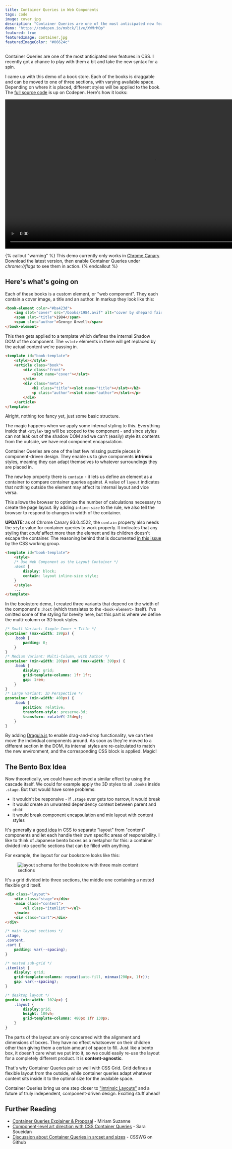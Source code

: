 ```yaml
---
title: Container Queries in Web Components
tags: code
image: cover.jpg
description: "Container Queries are one of the most anticipated new features in CSS. I recently got a chance to play with them a bit and came up with this demo."
demo: "https://codepen.io/mxbck/live/XWMrMOp"
featured: true
featuredImage: container.jpg
featuredImageColor: "#06624c"
---
```


<p class="lead">Container Queries are one of the most anticipated new features in CSS. I recently got a chance to play with them a bit and take the new syntax for a spin.</p>

I came up with this demo of a book store. Each of the books is draggable and can be moved to one of three sections, with varying available space. Depending on where it is placed, different styles will be applied to the book. The [full source code](https://codepen.io/mxbck/pen/XWMrMOp) is up on Codepen. Here's how it looks:

<div class="extend">
    <video width="960" style="margin:0 auto; border: 1px solid var(--color-border);" preload controls>
        <source src="https://res.cloudinary.com/mxb/video/upload/q_auto/v1621003114/bookstore_nnn2vr.webm" type="video/webm" />
        <source src="https://res.cloudinary.com/mxb/video/upload/q_auto/v1621003115/bookstore_kkpxmt.mp4" type="video/mp4" />
    </video>
</div>

{% callout "warning" %}
This demo currently only works in [Chrome Canary](https://www.google.com/chrome/canary/). Download the latest version, then enable Container Queries under *chrome://flags* to see them in action.
{% endcallout %}

## Here's what's going on

Each of these books is a custom element, or "web component". They each contain a cover image, a title and an author. In markup they look like this:

```html
<book-element color="#ba423d">
    <img slot="cover" src="/books/1984.avif" alt="cover by shepard fairey" />
    <span slot="title">1984</span>
    <span slot="author">George Orwell</span>
</book-element>
```

This then gets applied to a template which defines the internal Shadow DOM of the component. The `<slot>` elements in there will get replaced by the actual content we're passing in.

```html
<template id="book-template">
    <style></style>
    <article class="book">
        <div class="front">
            <slot name="cover"></slot>
        </div>
        <div class="meta">
            <h2 class="title"><slot name="title"></slot></h2>
            <p class="author"><slot name="author"></slot></p>
        </div>
    </article>
</template>
```

Alright, nothing too fancy yet, just some basic structure. 

The magic happens when we apply some internal styling to this. Everything inside that `<style>` tag will be scoped to the component - and since styles can not leak out of the shadow DOM and we can't (easily) style its contents from the outside, we have real component encapsulation.

Container Queries are one of the last few missing puzzle pieces in component-driven design. They enable us to give components __intrinsic__ styles, meaning they can adapt themselves to whatever surroundings they are placed in.

The new key property there is `contain` - it lets us define an element as a container to compare container queries against. A value of `layout` indicates that nothing outside the element may affect its internal layout and vice versa. 

This allows the browser to optimize the number of calculations necessary to create the page layout. By adding `inline-size` to the rule, we also tell the browser to respond to changes in width of the container.

__UPDATE:__ as of Chrome Canary 93.0.4522, the `contain` property also needs the `style` value for container queries to work properly. It indicates that any styling that *could* affect more than the element and its children doesn't escape the container. The reasoning behind that is documented [in this issue](https://github.com/w3c/csswg-drafts/issues/6213) by the CSS working group.

```html
<template id="book-template">
    <style>
    /* Use Web Component as the Layout Container */
    :host {
        display: block;
        contain: layout inline-size style;
    }
    </style>
    ...
</template>
```

In the bookstore demo, I created three variants that depend on the width of the component's `:host` (which translates to the `<book-element>` itself). I've omitted some of the styling for brevity here, but this part is where we define the multi-column or 3D book styles.

```css
/* Small Variant: Simple Cover + Title */
@container (max-width: 199px) {
    .book {
        padding: 0;
    }
}
/* Medium Variant: Multi-Column, with Author */
@container (min-width: 200px) and (max-width: 399px) {
    .book {
        display: grid;
        grid-template-columns: 1fr 1fr;
        gap: 1rem;
    }
}
/* Large Variant: 3D Perspective */
@container (min-width: 400px) {
    .book {
        position: relative;
        transform-style: preserve-3d;
        transform: rotateY(-25deg);
    }
}
```

By adding [Dragula.js](https://github.com/bevacqua/dragula) to enable drag-and-drop functionality, we can then move the individual components around. As soon as they're moved to a different section in the DOM, its internal styles are re-calculated to match the new environment, and the corresponding CSS block is applied. Magic!

## The Bento Box Idea

Now theoretically, we could have achieved a similar effect by using the cascade itself. We could for example apply the 3D styles to all `.book`s inside `.stage`. But that would have some problems:

* it wouldn't be responsive - if `.stage` ever gets too narrow, it would break
* it would create an unwanted dependency context between parent and child
* it would break component encapsulation and mix layout with content styles

It's generally a [good idea](https://mxb.dev/blog/the-css-mindset/) in CSS to separate "layout" from "content" components and let each handle their own specific areas of responsibility. I like to think of Japanese bento boxes as a metaphor for this: a container divided into specific sections that can be filled with anything.

For example, the layout for our bookstore looks like this:

<figure class="extend">
    <img src="https://res.cloudinary.com/mxb/image/upload/v1621005967/grid_sa0gt0.png" style="border: 1px solid var(--color-border);" alt="layout schema for the bookstore with three main content sections">
</figure>

It's a grid divided into three sections, the middle one containing a nested flexible grid itself.

```html
<div class="layout">
    <div class="stage"></div>
    <main class="content">
        <ul class="itemlist"></ul>
    </main>
    <div class="cart"></div>
</div>
```

```css
/* main layout sections */
.stage,
.content,
.cart {
    padding: var(--spacing);
}

/* nested sub-grid */
.itemlist {
    display: grid;
    grid-template-columns: repeat(auto-fill, minmax(200px, 1fr));
    gap: var(--spacing);
}

/* desktop layout */
@media (min-width: 1024px) {
    .layout {
        display:grid;
        height: 100vh;
        grid-template-columns: 480px 1fr 130px;
    }
}
```

The parts of the layout are only concerned with the alignment and dimensions of boxes. They have no effect whatsoever on their children other than giving them a certain amount of space to fill. Just like a bento box, it doesn't care what we put into it, so we could easily re-use the layout for a completely different product. It is __content-agnostic__.

That's why Container Queries pair so well with CSS Grid. Grid defines a flexible layout from the outside, while container queries adapt whatever content sits inside it to the optimal size for the available space.

Container Queries bring us one step closer to ["Intrinsic Layouts"](https://aneventapart.com/news/post/designing-intrinsic-layouts-aea-video) and a future of truly independent, component-driven design. Exciting stuff ahead!

## Further Reading

* [Container Queries Explainer & Proposal](https://www.miriamsuzanne.com/2021/05/02/container-queries/) - Miriam Suzanne
* [Component-level art direction with CSS Container Queries](https://www.sarasoueidan.com/blog/component-level-art-direction-with-container-queries-and-picture/) - Sara Soueidan
* [Discussion about Container Queries in srcset and sizes](https://github.com/w3c/csswg-drafts/issues/5889) - CSSWG on Github


